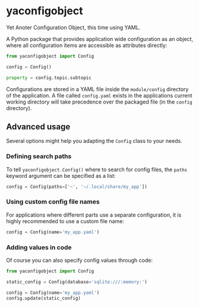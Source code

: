 yaconfigobject
==============

Yet Anoter Configuration Object, this time using YAML.

A Python package that provides application wide configuration as an object,
where all configuration items are accessible as attributes directly:

```python
from yaconfigobject import Config

config = Config()

property = config.topic.subtopic
```

Configurations are stored in a YAML file inside the `module/config` directory
of the application. A file called `config.yaml` exists in the applications
current working directory will take precedence over the packaged file (in the
`config` directory).

Advanced usage
--------------

Several options might help you adapting the ``Config`` class to your needs.

### Defining search paths

To tell ``yaconfigobject.Config()`` where to search for config files, the
``paths`` keyword argument can be specified as a list:

```python
config = Config(paths=['~', '~/.local/share/my_app'])
```

### Using custom config file names

For applications where different parts use a separate configuration, it is 
highly recommended to use a custom file name:

```python
config = Config(name='my_app.yaml')
```

### Adding values in code

Of course you can also specify config values through code:

```python
from yaconfigobject import Config

static_config = Config(database='sqlite:///:memory:')

config = Config(name='my_app.yaml')
config.update(static_config)
```